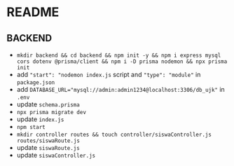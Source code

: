 # README

## BACKEND

- `mkdir backend && cd backend && npm init -y && npm i express mysql cors dotenv @prisma/client && npm i -D prisma nodemon && npx prisma init`
- add `"start": "nodemon index.js` script and `"type": "module"` in `package.json`
- add `DATABASE_URL="mysql://admin:admin1234@localhost:3306/db_ujk"` in `.env`
- update `schema.prisma`
- `npx prisma migrate dev`
- update `index.js`
- `npm start`
- `mkdir controller routes && touch controller/siswaController.js routes/siswaRoute.js`
- update `siswaRoute.js`
- update `siswaController.js`
